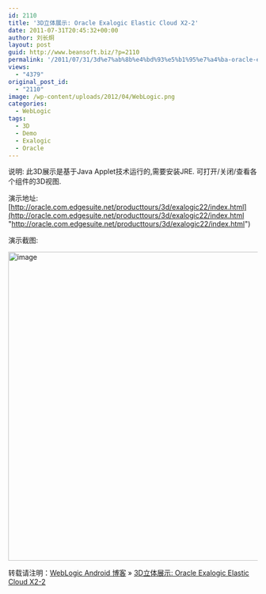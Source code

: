 ```yaml
---
id: 2110
title: '3D立体展示: Oracle Exalogic Elastic Cloud X2-2'
date: 2011-07-31T20:45:32+00:00
author: 刘长炯
layout: post
guid: http://www.beansoft.biz/?p=2110
permalink: '/2011/07/31/3d%e7%ab%8b%e4%bd%93%e5%b1%95%e7%a4%ba-oracle-exalogic-elastic-cloud-x2-2/'
views:
  - "4379"
original_post_id:
  - "2110"
image: /wp-content/uploads/2012/04/WebLogic.png
categories:
  - WebLogic
tags:
  - 3D
  - Demo
  - Exalogic
  - Oracle
---
```

说明: 此3D展示是基于Java Applet技术运行的,需要安装JRE. 可打开/关闭/查看各个组件的3D视图.

演示地址: [http://oracle.com.edgesuite.net/producttours/3d/exalogic22/index.html](http://oracle.com.edgesuite.net/producttours/3d/exalogic22/index.html "http://oracle.com.edgesuite.net/producttours/3d/exalogic22/index.html")

演示截图:

<img title="image" style="border-right:0;border-top:0;display:inline;border-left:0;border-bottom:0;" height="624" alt="image" src="http://www.beansoft.biz/wp-content/uploads/2011/07/image15.png" width="566" border="0" />

转载请注明：[WebLogic Android 博客](http://www.beansoft.biz) &raquo; [3D立体展示: Oracle Exalogic Elastic Cloud X2-2](http://www.beansoft.biz/2011/07/31/3d%e7%ab%8b%e4%bd%93%e5%b1%95%e7%a4%ba-oracle-exalogic-elastic-cloud-x2-2/)